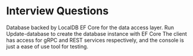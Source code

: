 # Interview Questions

Database backed by LocalDB 
EF Core for the data access layer.
Run Update-database to create the database instance with EF Core
The client has access for gRPC and REST services respectively, and the console is just a ease of use tool for testing.
